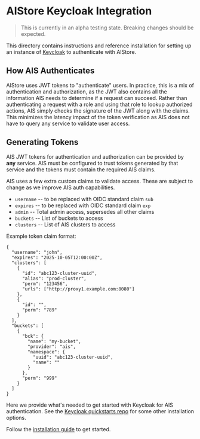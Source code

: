 # AIStore Keycloak Integration

> This is currently in an alpha testing state. Breaking changes should be expected. 

This directory contains instructions and reference installation for setting up an instance of [Keycloak](https://www.keycloak.org/) to authenticate with AIStore. 

## How AIS Authenticates

AIStore uses JWT tokens to "authenticate" users.
In practice, this is a mix of authentication and authorization, as the JWT also contains all the information AIS needs to determine if a request can succeed. 
Rather than authenticating a request with a role and using that role to lookup authorized actions, AIS simply checks the signature of the JWT along with the claims. 
This minimizes the latency impact of the token verification as AIS does not have to query any service to validate user access. 

## Generating Tokens

AIS JWT tokens for authentication and authorization can be provided by **any** service.
AIS must be configured to trust tokens generated by that service and the tokens must contain the required AIS claims. 

AIS uses a few extra custom claims to validate access. 
These are subject to change as we improve AIS auth capabilities. 

- `username` -- to be replaced with OIDC standard claim `sub`
- `expires` -- to be replaced with OIDC standard claim `exp`
- `admin` -- Total admin access, supersedes all other claims 
- `buckets` -- List of buckets to access
- `clusters` -- List of AIS clusters to access 

Example token claim format: 
```
{
  "username": "john",
  "expires": "2025-10-05T12:00:00Z",
  "clusters": [
    {
      "id": "abc123-cluster-uuid",
      "alias": "prod-cluster",
      "perm": "123456",
      "urls": ["http://proxy1.example.com:8080"]
    },
    {
      "id": "",
      "perm": "789"
    }
  ],
  "buckets": [
    {
      "bck": {
        "name": "my-bucket",
        "provider": "ais",
        "namespace": {
          "uuid": "abc123-cluster-uuid",
          "name": ""
        }
      },
      "perm": "999"
    }
  ]
}
```

Here we provide what's needed to get started with Keycloak for AIS authentication. 
See the [Keycloak quickstarts repo](https://github.com/keycloak/keycloak-quickstarts) for some other installation options.

Follow the [installation guide](./INSTALLATION.md) to get started. 